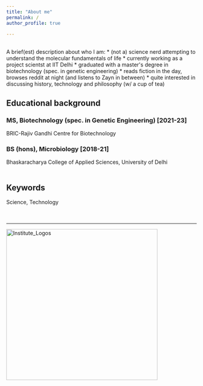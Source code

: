 ```yaml
---
title: "About me"
permalink: /
author_profile: true

---
```

<br>
A brief(est) description about who I am:
* (not a) science nerd attempting to understand the molecular fundamentals of life
* currently working as a project scientst at IIT Delhi
* graduated with a master's degree in biotechnology (spec. in genetic engineering)
* reads fiction in the day, browses reddit at night (and listens to Zayn in between)
* quite interested in discussing history, technology and philosophy (w/ a cup of tea)

## Educational background
### MS, Biotechnology (spec. in Genetic Engineering) [2021-23]
BRIC-Rajiv Gandhi Centre for Biotechnology
### BS (hons), Microbiology [2018-21]
Bhaskaracharya College of Applied Sciences, University of Delhi <br> <br>

## Keywords
Science, Technology <br> <br> <br>

<hr>
<img style="width:400px;" src="/images/logos.png" alt="Institute_Logos" class="inline"/>

